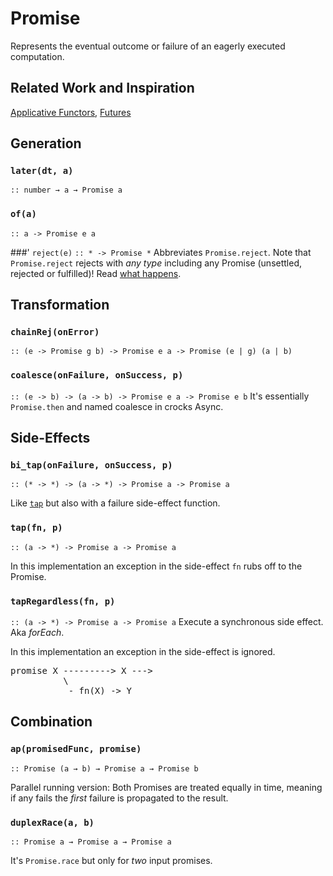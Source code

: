 Promise
=======

Represents the eventual outcome or failure of an eagerly executed computation.

Related Work and Inspiration
----------------------------
[Applicative Functors](junker-apfun), [Futures](funfix-futures-api)
 
 [junker.apfun]: https://medium.com/@JosephJnk/an-introduction-to-applicative-functors-aea966799b1d
 [funfix-futures-api]: https://funfix.org/api/exec/classes/future.html
 
Generation
----------

### `later(dt, a)`
`:: number → a → Promise a`

### `of(a)`
`:: a -> Promise e a`

###' `reject(e)`
`:: * -> Promise *`
Abbreviates `Promise.reject`. Note that `Promise.reject` rejects with *any type* including any Promise (unsettled, rejected or fulfilled)! Read [what happens][rejected-promise].

Transformation
-----------

### `chainRej(onError)`
`:: (e -> Promise g b) -> Promise e a -> Promise (e | g) (a | b)`

### `coalesce(onFailure, onSuccess, p)`
`:: (e -> b) -> (a -> b) -> Promise e a -> Promise e b`
It's essentially `Promise.then` and named coalesce in crocks Async.

Side-Effects
-----------

### `bi_tap(onFailure, onSuccess, p)`
`:: (* -> *) -> (a -> *) -> Promise a -> Promise a` 

Like [`tap`](#tap-fn-p) but also with a failure side-effect function.

### `tap(fn, p)`
`:: (a -> *) -> Promise a -> Promise a` 

In this implementation an exception in the side-effect `fn` rubs off to the Promise.

### `tapRegardless(fn, p)`
`:: (a -> *) -> Promise a -> Promise a` 
Execute a synchronous side effect. Aka *forEach*.

In this implementation an exception in the side-effect is ignored.
<pre>
promise X ---------> X --->
          \
           - fn(X) -> Y
</pre>

Combination
---------------

### `ap(promisedFunc, promise)`
`:: Promise (a → b) → Promise a → Promise b`

Parallel running version: Both Promises are treated equally in time, meaning if any fails the *first* failure is propagated to the result.

### `duplexRace(a, b)`
`:: Promise a → Promise a → Promise a`

It's `Promise.race` but only for *two* input promises.

[rejected-promise]:https://stackoverflow.com/questions/39197769/what-happens-if-i-reject-a-promise-with-another-promise-value
